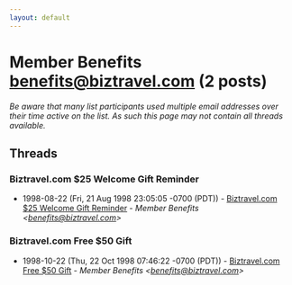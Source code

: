 ```yaml
---
layout: default
---
```


# Member Benefits <benefits@biztravel.com> (2 posts)

_Be aware that many list participants used multiple email addresses over their time active on the list. As such this page may not contain all threads available._

## Threads

### Biztravel.com $25 Welcome Gift Reminder
+ 1998-08-22 (Fri, 21 Aug 1998 23:05:05 -0700 (PDT)) - [Biztravel.com $25 Welcome Gift Reminder](/archive/1998/08/b0abf3abd566e8207658afe35d96616d0f11cfcd3d69a4a763fc3ed5ddfec8be) - _Member Benefits \<benefits@biztravel.com\>_

### Biztravel.com Free $50 Gift
+ 1998-10-22 (Thu, 22 Oct 1998 07:46:22 -0700 (PDT)) - [Biztravel.com Free $50 Gift](/archive/1998/10/1321a78edec0009b43df4f1f7651e2794a98fff71ae1abcadd858830224b9bdb) - _Member Benefits \<benefits@biztravel.com\>_

